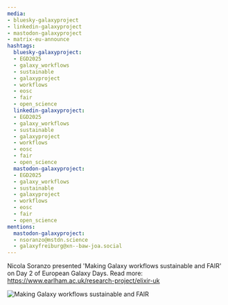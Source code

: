 ```yaml
---
media:
- bluesky-galaxyproject
- linkedin-galaxyproject
- mastodon-galaxyproject
- matrix-eu-announce
hashtags:
  bluesky-galaxyproject:
  - EGD2025
  - galaxy_workflows
  - sustainable
  - galaxyproject
  - workflows
  - eosc
  - fair
  - open_science
  linkedin-galaxyproject:
  - EGD2025
  - galaxy_workflows
  - sustainable
  - galaxyproject
  - workflows
  - eosc
  - fair
  - open_science
  mastodon-galaxyproject:
  - EGD2025
  - galaxy_workflows
  - sustainable
  - galaxyproject
  - workflows
  - eosc
  - fair
  - open_science
mentions:
  mastodon-galaxyproject:
  - nsoranzo@mstdn.science
  - galaxyfreiburg@xn--baw-joa.social
---
```


Nicola Soranzo presented 'Making Galaxy workflows sustainable and FAIR' on Day 2 of European Galaxy Days.
Read more: https://www.earlham.ac.uk/research-project/elixir-uk

![Making Galaxy workflows sustainable and FAIR](https://github.com/user-attachments/assets/0f0e40e3-3747-44c8-9906-ecbb8e625866)
